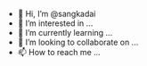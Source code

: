 - 👋 Hi, I’m @sangkadai
- 👀 I’m interested in ...
- 🌱 I’m currently learning ...
- 💞️ I’m looking to collaborate on ...
- 📫 How to reach me ...

<!---
sangkadai/Pca-Jorizon-Hakai is a ✨ special ✨ repository because its `README.md` (this file) appears on your GitHub profile.
You can click the Preview link to take a look at your changes.
--->
